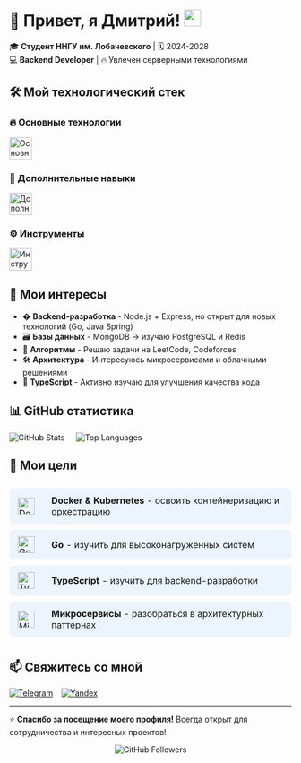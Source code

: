 # 🚀 Привет, я Дмитрий! <img src="https://media.giphy.com/media/hvRJCLFzcasrR4ia7z/giphy.gif" width="30px">

🎓 **Студент ННГУ им. Лобачевского** | 🗓️ 2024-2028  
💻 **Backend Developer** | 🔥 Увлечен серверными технологиями

## 🛠️ Мой технологический стек

### 🔥 Основные технологии
<div style="display: flex; flex-wrap: wrap; gap: 10px;">
  <img src="https://skillicons.dev/icons?i=nodejs,express,mongodb,js" alt="Основные технологии" height="40">
</div>

### 🌈 Дополнительные навыки
<div style="display: flex; flex-wrap: wrap; gap: 10px;">
  <img src="https://skillicons.dev/icons?i=python,c,cpp,html,css" alt="Дополнительные навыки" height="40">
</div>

### ⚙️ Инструменты
<div style="display: flex; flex-wrap: wrap; gap: 10px;">
  <img src="https://skillicons.dev/icons?i=git,github,vscode" alt="Инструменты" height="40">
</div>

## 🌟 Мои интересы

- � **Backend-разработка** - Node.js + Express, но открыт для новых технологий (Go, Java Spring)
- 🗃️ **Базы данных** - MongoDB → изучаю PostgreSQL и Redis
- 🧠 **Алгоритмы** - Решаю задачи на LeetCode, Codeforces
- 🛠️ **Архитектура** - Интересуюсь микросервисами и облачными решениями
- 📝 **TypeScript** - Активно изучаю для улучшения качества кода

## 📊 GitHub статистика

<div style="display: flex; flex-direction: row; flex-wrap: wrap; gap: 20px;">
  <img src="https://github-readme-stats.vercel.app/api?username=DmHack&show_icons=true&theme=radical&hide_border=true" alt="GitHub Stats" style="max-width: 400px;">
  <img src="https://github-readme-stats.vercel.app/api/top-langs/?username=DmHack&layout=compact&theme=dark&hide_border=true" alt="Top Languages" style="max-width: 300px;">
</div>

## 🎯 Мои цели

<table style="width: 100%; border-collapse: separate; border-spacing: 0 10px;">
  <tr style="background: rgba(88, 166, 255, 0.1); border-radius: 8px;">
    <td style="padding: 12px 15px; border-radius: 8px 0 0 8px;"><img src="https://img.icons8.com/fluency/48/000000/docker.png" width="30" alt="Docker"></td>
    <td style="padding: 12px 15px; border-radius: 0 8px 8px 0;"><b>Docker & Kubernetes</b> - освоить контейнеризацию и оркестрацию</td>
  </tr>
  <tr style="background: rgba(88, 166, 255, 0.1); border-radius: 8px;">
    <td style="padding: 12px 15px; border-radius: 8px 0 0 8px;"><img src="https://img.icons8.com/color/48/000000/golang.png" width="30" alt="Go"></td>
    <td style="padding: 12px 15px; border-radius: 0 8px 8px 0;"><b>Go</b> - изучить для высоконагруженных систем</td>
  </tr>
  <tr style="background: rgba(88, 166, 255, 0.1); border-radius: 8px;">
    <td style="padding: 12px 15px; border-radius: 8px 0 0 8px;"><img src="https://img.icons8.com/color/48/000000/typescript.png" width="30" alt="TypeScript"></td>
    <td style="padding: 12px 15px; border-radius: 0 8px 8px 0;"><b>TypeScript</b> - изучить для backend-разработки</td>
  </tr>
  <tr style="background: rgba(88, 166, 255, 0.1); border-radius: 8px;">
    <td style="padding: 12px 15px; border-radius: 8px 0 0 8px;"><img src="https://img.icons8.com/clouds/100/000000/services.png" width="30" alt="Microservices"></td>
    <td style="padding: 12px 15px; border-radius: 0 8px 8px 0;"><b>Микросервисы</b> - разобраться в архитектурных паттернах</td>
  </tr>
</table>

## 📫 Свяжитесь со мной

<div style="display: flex; gap: 15px;">
  <a href="https://t.me/MrDmHacks">
    <img src="https://img.shields.io/badge/Telegram-26A5E4?style=for-the-badge&logo=telegram&logoColor=white" alt="Telegram">
  </a>
  <a href="mailto:Dmitrynarukov@yandex.ru">
    <img src="https://img.shields.io/badge/Yandex_Dmail-FF0000?style=for-the-badge&logo=yandex&logoColor=white" alt="Yandex">
  </a>
</div>

---

⭐ **Спасибо за посещение моего профиля!** Всегда открыт для сотрудничества и интересных проектов!

<p align="center">
  <img src="https://img.shields.io/github/followers/DmHack?label=Follow&style=social" alt="GitHub Followers">
</p>
